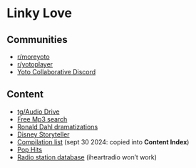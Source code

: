 # Linky Love

## Communities

-   [r/moreyoto](https://www.reddit.com/r/moreyoto/)
-   [r/yotoplayer](https://www.reddit.com/r/yotoplayer/)
-   [Yoto Collaborative Discord](https://discord.gg/udDFx8qsaH)
    

## Content

-   [tg/Audio Drive](https://t.me/+3QWr53jjWqJkY2Fh)
-   [Free Mp3 search](https://free-mp3-download.net/)
-   [Ronald Dahl dramatizations](https://www.youtube.com/playlist?list=PLAtZF2OFLS89Ox3F3fHBuyDmUR_VuRlFl)
-   [Disney Storyteller](https://www.youtube.com/playlist?list=PLgNNAx5nROZatjVyGFYO_B1EtMrdxSx4h)
-   [Compilation list](https://docs.google.com/spreadsheets/d/1O7PVbsi72lsww9jLvF9b6I3zUIATX-eta8jVJF7hju0/htmlview#) (sept 30 2024: copied into **Content Index**)
-   [Pop Hits](https://n23a-eu.rcs.revma.com/6m5ucmz3tm0uv?rj-ttl=5&rj-tok=AAABkkAc-bAA2us3KU65h6QHfg)
-   [Radio station database](http://fmstream.org/index.php?c=FT) (iheartradio won’t work)
